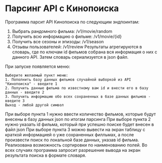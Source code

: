 # Парсинг API с Кинопоиска
Программа парсит API Кинопоиска по следующим эндпоинтам:
1. Выбрать рандомного фильма: /v1/movie/random
2. Получить всю информацию о фильме: /v1/movie/{id}
3. Получить все сезоны и эпизоды: /v1/season
4. Отзывы пользователей: /v1/review
Результаты агрегируются в словарь, где по ключам id фильмов собрана вся информация о них с данного API.
Затем словарь сериализуется в json файл.

При запуске появляется меню:
```
Выберите желаемый пункт меню:
1. Пополнить базу данных фильмов случайной выборкой из API "Кинопоиска" - введите 1
2. Получить данные фильма по известному вам id и внести его в базу данных - введите 2
3. Получить информацию обо всех сохраненных в базе данных фильмов - введите 3
Выход - любой другой символ
```

При выборе пункта 1 нужно ввести количество фильмов, которые будут внесены в базу данных json по итогам парсинга
При выборе пункта 2 нужно указать id фильма, который при успешно поиске будет внесен в файл json
При выборе пункта 3 можно вывести на экран таблицу с краткой информацией о уже сохраненных филльмах, а после произвести поиск по локальной базе данных, 
указав id фильма. Реализована возможность сортировки по наименованию полей.
Во всех случаях программа запросит разрешение вывода на экран результата поиска в формате словаря.  
